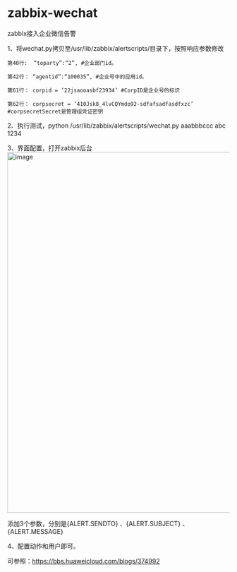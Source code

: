 # zabbix-wechat
zabbix接入企业微信告警




1、将wechat.py拷贝至/usr/lib/zabbix/alertscripts/目录下，按照响应参数修改

```
第40行:  “toparty”:“2”, #企业部门id。

第42行： “agentid”:“100035”, #企业号中的应用id。

第61行： corpid = ‘22jsaooasbf23934’ #CorpID是企业号的标识

第62行： corpsecret = ‘410Jsk8_4lvCQYmdo92-sdfafsadfasdfxzc’ #corpsecretSecret是管理组凭证密钥
```

2、执行测试，python /usr/lib/zabbix/alertscripts/wechat.py aaabbbccc abc 1234

3、界面配置，打开zabbix后台
<img width="818" alt="image" src="https://user-images.githubusercontent.com/24469322/231050171-9de6ae39-17d5-4ff9-bf98-1ba469c9fa71.png">

添加3个参数，分别是{ALERT.SENDTO} 、{ALERT.SUBJECT}  、{ALERT.MESSAGE}  

4、配置动作和用户即可。

可参照：https://bbs.huaweicloud.com/blogs/374992
